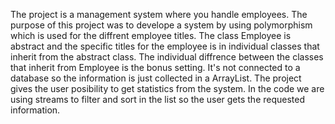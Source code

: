 The project is a management system where you handle employees. 
The purpose of this project was to develope a system by using polymorphism which is used for the diffrent employee titles. 
The class Employee is abstract and the specific titles for the employee is in individual classes that inherit from the abstract class.
The individual diffrence between the classes that inherit from Employee is the bonus setting. 
It's not connected to a database so the information is just collected in a ArrayList.
The project gives the user posibility to get statistics from the system. In the code we are using streams to filter and sort in the list so the 
user gets the requested information. 
